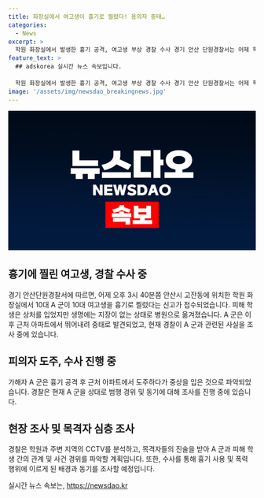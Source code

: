 ```yaml
---
title: 화장실에서 여고생이 흉기로 찔렸다! 용의자 중태…
categories:
  - News
excerpt: >
  학원 화장실에서 발생한 흉기 공격, 여고생 부상 경찰 수사 경기 안산 단원경찰서는 어제 학원 화장실에서 10대 A군이 여고생을 흉기로 다쳤다는 신고를 접수했습니다. 부상으로 병원 이송된 여학생은 생명에 지장이 없는 것으로 알려졌으며, A군은 중태로 발견됐습니다. 경찰은 A군과의 관계 및 범행 경위 등을 조사 중이며, 추가 제보는 YTN으로 연락 바랍니다.
feature_text: >
  ## adskorea 실시간 뉴스 속보입니다.

  학원 화장실에서 발생한 흉기 공격, 여고생 부상 경찰 수사 경기 안산 단원경찰서는 어제 학원 화장실에서 10대 A군이 여고생을 흉기로 다쳤다는 신고를 접수했습니다. 부상으로 병원 이송된 여학생은 생명에 지장이 없는 것으로 알려졌으며, A군은 중태로 발견됐습니다. 경찰은 A군과의 관계 및 범행 경위 등을 조사 중이며, 추가 제보는 YTN으로 연락 바랍니다.
image: '/assets/img/newsdao_breakingnews.jpg'
---
```


<p><img src="/assets/img/newsdao_breakingnews.jpg" alt="adskorea 속보" /></p>

<h2 data-ke-size="size26">흉기에 찔린 여고생, 경찰 수사 중</h2>

<p data-ke-size="size16">경기 안산단원경찰서에 따르면, 어제 오후 3시 40분쯤 안산시 고잔동에 위치한 학원 화장실에서 10대 A 군이 10대 여고생을 흉기로 찔렀다는 신고가 접수되었습니다. 피해 학생은 상처를 입었지만 생명에는 지장이 없는 상태로 병원으로 옮겨졌습니다. A 군은 이후 근처 아파트에서 뛰어내려 중태로 발견되었고, 현재 경찰이 A 군과 관련된 사실을 조사 중에 있습니다.</p>

<h2 data-ke-size="size26">피의자 도주, 수사 진행 중</h2>

<p data-ke-size="size16">가해자 A 군은 흉기 공격 후 근처 아파트에서 도주하다가 중상을 입은 것으로 파악되었습니다. 경찰은 현재 A 군을 상대로 범행 경위 및 동기에 대해 조사를 진행 중에 있습니다.</p>

<h2 data-ke-size="size26">현장 조사 및 목격자 심층 조사</h2>

<p data-ke-size="size16">경찰은 학원과 주변 지역의 CCTV를 분석하고, 목격자들의 진술을 받아 A 군과 피해 학생 간의 관계 및 사건 경위를 파악할 계획입니다. 또한, 수사를 통해 흉기 사용 및 폭력 행위에 이르게 된 배경과 동기를 조사할 예정입니다.</p>
실시간 뉴스 속보는, <a href="https://newsdao.kr" rel="dofollow">https://newsdao.kr</a>


